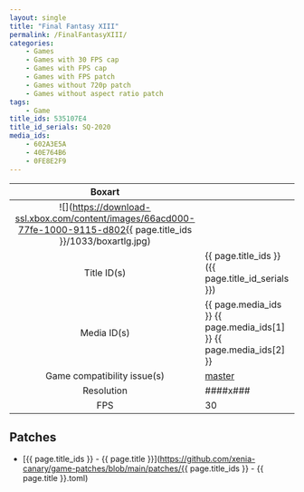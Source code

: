 ```yaml
---
layout: single
title: "Final Fantasy XIII"
permalink: /FinalFantasyXIII/
categories:
    - Games
    - Games with 30 FPS cap
    - Games with FPS cap
    - Games with FPS patch
    - Games without 720p patch
    - Games without aspect ratio patch
tags:
    - Game
title_ids: 535107E4
title_id_serials: SQ-2020
media_ids:
    - 602A3E5A
    - 40E764B6
    - 0FE8E2F9
---
```


| Boxart                      |                                                                                        |
| :----:                      | :-                                                                                     |
| ![](https://download-ssl.xbox.com/content/images/66acd000-77fe-1000-9115-d802{{ page.title_ids }}/1033/boxartlg.jpg) |
| Title ID(s)                 | {{ page.title_ids }} ({{ page.title_id_serials }})                                     |
| Media ID(s)                 | {{ page.media_ids }} {{ page.media_ids[1] }} {{ page.media_ids[2] }}                   |
| Game compatibility issue(s) | [master](https://github.com/xenia-project/game-compatibility/issues/946)               |
| Resolution                  | ####x###                                                                               |
| FPS                         | 30                                                                                     |

## Patches
* [{{ page.title_ids }} - {{ page.title }}](https://github.com/xenia-canary/game-patches/blob/main/patches/{{ page.title_ids }} - {{ page.title }}.toml)
